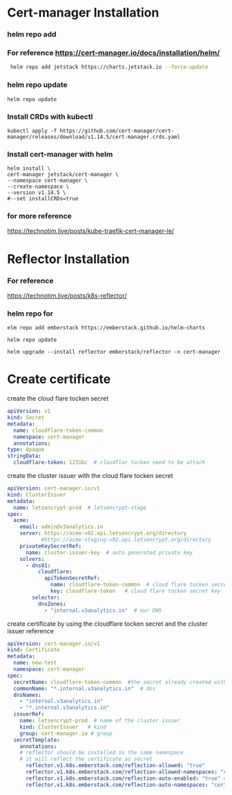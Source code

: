 Cert-manager Installation
=========================
### helm repo add
### For reference <https://cert-manager.io/docs/installation/helm/>
```sh
 helm repo add jetstack https://charts.jetstack.io --force-update
```
### helm repo update
    helm repo update 

### Install CRDs with kubectl 
    kubectl apply -f https://github.com/cert-manager/cert-manager/releases/download/v1.14.5/cert-manager.crds.yaml

### Install cert-manager with helm 
    helm install \
    cert-manager jetstack/cert-manager \
    --namespace cert-manager \
    --create-namespace \
    --version v1.14.5 \
    #--set installCRDs=true

### for more reference 
<https://technotim.live/posts/kube-traefik-cert-manager-le/>


Reflector Installation
======================
### For reference
<https://technotim.live/posts/k8s-reflector/>

### helm repo for 
    elm repo add emberstack https://emberstack.github.io/helm-charts

    helm repo update

    helm upgrade --install reflector emberstack/reflector -n cert-manager


Create certificate
==================

create the cloud flare tocken secret 

```yaml
apiVersion: v1
kind: Secret
metadata:
  name: cloudflare-token-common
  namespace: cert-manager
  annotations: 
type: Opaque
stringData:
  cloudflare-token: 1231bc  # cloudflar tocken need to be attach
```

create the cluster issuer with the cloud flare tocken secret

```yaml
apiVersion: cert-manager.io/v1
kind: ClusterIssuer
metadata:
  name: letsencrypt-prod  # letsencrypt-stage
spec:
  acme:  
    email: admin@v3analytics.in
    server: https://acme-v02.api.letsencrypt.org/directory
           #https://acme-staging-v02.api.letsencrypt.org/directory
    privateKeySecretRef:
      name: cluster-issuer-key  # auto generated private key
    solvers:
      - dns01:
          cloudflare:
            apiTokenSecretRef:
              name: cloudflare-token-common  # cloud flare tocken secret name
              key: cloudflare-token   # cloud flare tocken secret key 
        selector:
          dnsZones:
            - "internal.v3analytics.in"  # our DNS

```


create certificate by using the cloudflare tocken secret and the cluster issuer reference

```yaml
apiVersion: cert-manager.io/v1
kind: Certificate
metadata:
  name: new-test
  namespace: cert-manager
spec:
  secretName: cloudflare-token-common  #the secret already created with cloud flare tocken 
  commonName: "*.internal.v3analytics.in"  # dns 
  dnsNames:
    - "internal.v3analytics.in"
    - "*.internal.v3analytics.in"
  issuerRef:
    name: letsencrypt-prod  # name of the cluster issuer
    kind: ClusterIssuer   # kind
    group: cert-manager.io # group
  secretTemplate:
    annotations:
    # reflector should be installed in the same namespace
    # it will reflect the certificate as secret 
      reflector.v1.k8s.emberstack.com/reflection-allowed: "true"
      reflector.v1.k8s.emberstack.com/reflection-allowed-namespaces: "certmanager,minio-dev,test,keycloak,grafana,erpnext,harbor,cvat"  # Control destination namespaces
      reflector.v1.k8s.emberstack.com/reflection-auto-enabled: "true" # Auto create reflection for matching namespaces
      reflector.v1.k8s.emberstack.com/reflection-auto-namespaces: "certmanager,minio-dev,test,keycloak,grafana,erpnext,harbor,cvat" # Control auto-reflection namespaces

```